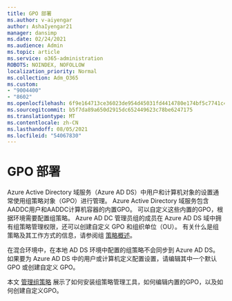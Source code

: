 ```yaml
---
title: GPO 部署
ms.author: v-aiyengar
author: AshaIyengar21
manager: dansimp
ms.date: 02/24/2021
ms.audience: Admin
ms.topic: article
ms.service: o365-administration
ROBOTS: NOINDEX, NOFOLLOW
localization_priority: Normal
ms.collection: Adm_O365
ms.custom:
- "9004400"
- "8602"
ms.openlocfilehash: 6f9e164713ce36023de954d45031fd4414780e174bf5c7741c4aec274a65b32e
ms.sourcegitcommit: b5f7da89a650d2915dc652449623c78be6247175
ms.translationtype: MT
ms.contentlocale: zh-CN
ms.lasthandoff: 08/05/2021
ms.locfileid: "54067830"
---
```

# <a name="gpo-deployment"></a>GPO 部署

Azure Active Directory 域服务（Azure AD DS）中用户和计算机对象的设置通常使用组策略对象（GPO）进行管理。 Azure Active Directory 域服务包含AADDC用户和AADDC计算机容器的内置GPO。 可以自定义这些内置的GPO，根据环境需要配置组策略。 Azure AD DC 管理员组的成员在 Azure AD DS 域中拥有组策略管理权限，还可以创建自定义 GPO 和组织单位（OU）。 有关什么是组策略及其工作方式的信息，请参阅组 [策略概述](https://docs.microsoft.com/previous-versions/windows/it-pro/windows-server-2012-R2-and-2012/hh831791(v=ws.11))。

在混合环境中，在本地 AD DS 环境中配置的组策略不会同步到 Azure AD DS。 如果要为 Azure AD DS 中的用户或计算机定义配置设置，请编辑其中一个默认 GPO 或创建自定义 GPO。

本文 [管理组策略](https://docs.microsoft.com/azure/active-directory-domain-services/manage-group-policy) 展示了如何安装组策略管理工具，如何编辑内置的GPO，以及如何创建自定义GPO。
